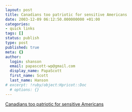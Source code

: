 ```yaml
---
layout: post
title: Canadians too patriotic for sensitive Americans
date: 2003-12-09 06:12:50.000000000 +01:00
categories:
- quick links
tags: []
status: publish
type: post
published: true
meta: {}
author:
  login: shanson
  email: papascott-wp@gmail.com
  display_name: PapaScott
  first_name: Scott
  last_name: Hanson
# excerpt: !ruby/object:Hpricot::Doc
  # options: {}
---
```

<p><a title="Wear the flag proudly!" href="http://accordionguy.blogware.com/blog/_archives/2003/12/8/8472.html">Canadians too patriotic for sensitive Americans</a></p>
